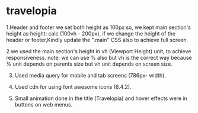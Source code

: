 # travelopia

1.Header and footer we set both height as 100px so, we kept main section's height as height: calc (100vh - 200px), if we change the height of the header or footer,Kindly update the ".main" CSS also to achieve full screen.

2.we used the main section's height in vh (Viewport Height) unit, to achieve responsiveness. note: we can use % also but vh is the correct way because % unit depends on parents size but vh unit depends on screen size.

3. Used media query for mobile and tab screens (786px- width).

4. Used cdn for using font awesome icons (6.4.2).

5. Small animation done in the title (Travelopia) and hover effects were in buttons on web menus.
